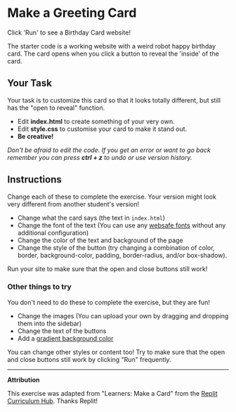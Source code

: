 # Make a Greeting Card

Click 'Run' to see a Birthday Card website!

The starter code is a working website with a weird robot happy birthday card. The card opens when you click a button to reveal the 'inside' of the card.

## Your Task

Your task is to customize this card so that it looks totally different, but still has the "open to reveal" function.

- Edit **index.html** to create something of your very own.
- Edit **style.css** to customise your card to make it stand out.
- **Be creative!** 

_Don't be afraid to edit the code. If you get an error or want to go back remember you can press **ctrl + z** to undo or use version history._

## Instructions

Change each of these to complete the exercise. Your version might look very different from another student's version!

- Change what the card says (the text in `index.html`)
- Change the font of the text (You can use any [websafe fonts](https://www.w3schools.com/cssref/css_websafe_fonts.asp) without any additional configuration) 
- Change the color of the text and background of the page
- Change the style of the button (try changing a combination of color, border, background-color, padding, border-radius, and/or box-shadow).

Run your site to make sure that the open and close buttons still work!

### Other things to try

You don't need to do these to complete the exercise, but they are fun!

- Change the images (You can upload your own by dragging and dropping them into the sidebar)
- Change the text of the buttons
- Add a [gradient background color](https://www.w3schools.com/css/css3_gradients.asp)

You can change other styles or content too! Try to make sure that the open and close buttons still work by clicking "Run" frequently.

--- 

**Attribution**

This exercise was adapted from "Learners: Make a Card" from the [Replit Curriculum Hub](https://replit.com/curriculum/Intro-to-HTML-and-CSS). Thanks Replit!
